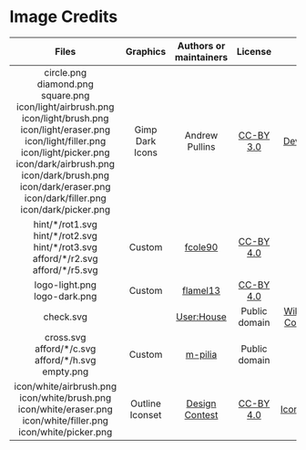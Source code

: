# Image Credits
| Files | Graphics          | Authors or maintainers               | License    | Link |
|:-----:|:-----------------:|:------------------------------------:|:----------:|:----:|
| circle.png<br/>diamond.png<br/>square.png<br/>icon/light/airbrush.png<br/>icon/light/brush.png<br/>icon/light/eraser.png<br/>icon/light/filler.png<br/>icon/light/picker.png<br/>icon/dark/airbrush.png<br/>icon/dark/brush.png<br/>icon/dark/eraser.png<br/>icon/dark/filler.png<br/>icon/dark/picker.png| Gimp Dark Icons   | Andrew Pullins | [CC-BY 3.0](http://creativecommons.org/licenses/by/3.0/) | [DeviantArt](http://android272.deviantart.com/art/Flat-GIMP-icon-Theme-V-2-1-375010811) |
|hint/\*/rot1.svg<br/>hint/\*/rot2.svg<br/>hint/\*/rot3.svg<br/>afford/\*/r2.svg<br/>afford/\*/r5.svg      | Custom | [fcole90](https://github.com/fcole90) |[CC-BY 4.0](http://creativecommons.org/licenses/by/4.0/)         | |
|logo-light.png<br/>logo-dark.png      | Custom | [flamel13](https://github.com/flamel13) |[CC-BY 4.0](http://creativecommons.org/licenses/by/4.0/)         | |
|check.svg       | | [User:House](https://commons.wikimedia.org/wiki/User:House) |Public domain |[Wikimedia Commons](https://commons.wikimedia.org/wiki/File:Yes_Check_Circle.svg) |
|cross.svg<br/>afford/\*/c.svg<br/>afford/\*/h.svg<br/>empty.png       | Custom | [m-pilia](https://github.com/m-pilia) | Public domain | |
|icon/white/airbrush.png<br/>icon/white/brush.png<br/>icon/white/eraser.png<br/>icon/white/filler.png<br/>icon/white/picker.png  | Outline Iconset | [Design Contest](https://www.designcontest.com/) |[CC-BY 4.0](http://creativecommons.org/licenses/by/4.0/) | [IconArchive](http://www.iconarchive.com/show/outline-icons-by-designcontest.html) |

